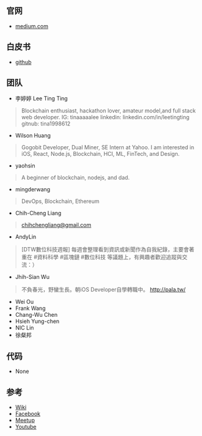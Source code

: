 ## 官网
- [medium.com](https://medium.com/taipei-ethereum-meetup)

## 白皮书
- [github](https://github.com/ethereum/wiki/wiki/White-Paper)

## 团队
- 李婷婷 Lee Ting Ting
> Blockchain enthusiast, hackathon lover, amateur model,and full stack web developer. IG: tinaaaaalee linkedin: linkedin.com/in/leetingting gitnub: tina1998612
- Wilson Huang
> Gogobit Developer, Dual Miner, SE Intern at Yahoo. I am interested in iOS, React, Node.js, Blockchain, HCI, ML, FinTech, and Design.
- yaohsin
> A beginner of blockchain, nodejs, and dad.
- mingderwang
> DevOps, Blockchain, Ethereum
- Chih-Cheng Liang
> chihchengliang@gmail.com
- AndyLin
> [DTW數位科技週報] 每週會整理看到資訊或新聞作為自我紀錄，主要會著重在 #資料科學 #區塊鏈 #數位科技 等議題上，有興趣者歡迎追蹤與交流：）
- Jhih-Sian Wu
> 不負春光，野蠻生長。朝iOS Developer自學轉職中。 http://pala.tw/
- Wei Ou
- Frank Wang
- Chang-Wu Chen
- Hsieh Yung-chen
- NIC Lin
- 徐粲邦

## 代码
- None

## 参考
- [Wiki](https://github.com/EtherTW/Taipei-Ethereum-Wiki/wiki)
- [Facebook](https://www.facebook.com/eth.taipei/)
- [Meetup](http://www.meetup.com/Taipei-Ethereum-Meetup/)
- [Youtube](https://www.youtube.com/playlist?list=PLYqLIBg0y8JyrXxjBZ61JCSZfSHCYT5xP)
